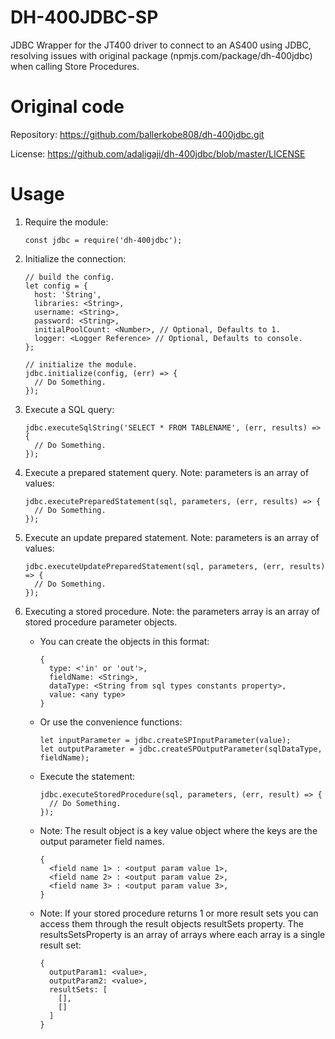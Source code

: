 DH-400JDBC-SP
==============

JDBC Wrapper for the JT400 driver to connect to an AS400 using JDBC, resolving issues with original package (npmjs.com/package/dh-400jdbc) when calling Store Procedures.


Original code
=============

Repository: https://github.com/ballerkobe808/dh-400jdbc.git

License: https://github.com/adaligaji/dh-400jdbc/blob/master/LICENSE


Usage
=============

1. Require the module:

    ```
    const jdbc = require('dh-400jdbc');
    ``` 

2. Initialize the connection:
    ```
    // build the config.
    let config = {
      host: 'String',
      libraries: <String>,
      username: <String>,
      password: <String>,
      initialPoolCount: <Number>, // Optional, Defaults to 1.
      logger: <Logger Reference> // Optional, Defaults to console.
    };
   
    // initialize the module.
    jdbc.initialize(config, (err) => {
      // Do Something.
    });
    ```
   
3. Execute a SQL query:
    ```
    jdbc.executeSqlString('SELECT * FROM TABLENAME', (err, results) => {
      // Do Something.
    });
    ````
   
4. Execute a prepared statement query. Note: parameters is an array of values:
    ```
    jdbc.executePreparedStatement(sql, parameters, (err, results) => {
      // Do Something.
    });
    ```
   
5. Execute an update prepared statement. Note: parameters is an array of values:
    ```
    jdbc.executeUpdatePreparedStatement(sql, parameters, (err, results) => {
      // Do Something.
    });
    ```
   
6. Executing a stored procedure. Note: the parameters array is an array of stored procedure parameter objects.
    
    - You can create the objects in this format:
        ```
        {
          type: <'in' or 'out'>,
          fieldName: <String>,
          dataType: <String from sql types constants property>,
          value: <any type>
        }
        ```
   
    - Or use the convenience functions:
        ```
        let inputParameter = jdbc.createSPInputParameter(value);
        let outputParameter = jdbc.createSPOutputParameter(sqlDataType, fieldName);
        ```
   
    - Execute the statement:
        ```
        jdbc.executeStoredProcedure(sql, parameters, (err, result) => {
          // Do Something.
        });
        ```
  
    - Note: The result object is a key value object where the keys are the output parameter field names.
        ```
        {
          <field name 1> : <output param value 1>,
          <field name 2> : <output param value 2>,
          <field name 3> : <output param value 3>,
        }
        ```
      
    - Note: If your stored procedure returns 1 or more result sets you can access them through the result objects resultSets property. The resultsSetsProperty is an array of arrays where each array is a single result set:
        ```
        {
          outputParam1: <value>,
          outputParam2: <value>,
          resultSets: [
            [],
            []
          ]
        }
        ```
